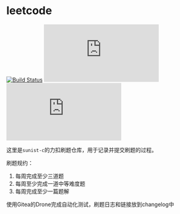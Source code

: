 # leetcode

[![Build Status](https://drone.sunist.cn/api/badges/sunist-c/leetcode/status.svg)](https://drone.sunist.cn/sunist-c/leetcode) 
[![Commit Badges](https://tool.lu/shield/ajax.html?color=%23007EC6&subject=2023.7.18&status=commited)](https://code.sunist.cn/sunist-c/leetcode) 
[![Total Problems](https://tool.lu/shield/ajax.html?color=%23400090&subject=14+days&status=total)](https://code.sunist.cn/sunist-c/leetcode)

这里是`sunist-c`的力扣刷题仓库，用于记录并提交刷题的过程。

刷题规约：

1. 每周完成至少三道题
2. 每周至少完成一道中等难度题
3. 每周完成至少一篇题解

使用Gitea的Drone完成自动化测试，刷题日志和链接放到changelog中